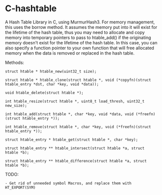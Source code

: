 C-hashtable
===========

A Hash Table Library in C, using MurmurHash3. For memory management, this uses the borrow method. It assumes the memory put into it will exist for the lifetime of the hash table, thus you may need to allocate and copy memory into temporary pointers to pass to htable_add() if the originating memory doesn't exist for the lifetime of the hash table. In this case, you can also specify a function pointer to your own function that will free allocated memory when the data is removed or replaced in the hash table.

Methods:

	struct htable * htable_new(uint32_t size);

	struct htable * htable_clone(struct htable *, void (*copyfn)(struct htable_entry *dst, char *key, void *data));

	void htable_delete(struct htable *);

	int htable_resize(struct htable *, uint8_t load_thresh, uint32_t new_size);

	int htable_add(struct htable *, char *key, void *data, void (*freefn)(struct htable_entry *));

	int htable_remove(struct htable *, char *key, void (*freefn)(struct htable_entry *));

	struct htable_entry * htable_get(struct htable *, char *key);

	struct htable_entry ** htable_intersect(struct htable *a, struct htable *b);

	struct htable_entry ** htable_difference(struct htable *a, struct htable *b);

TODO:
    
    - Get rid of unneeded symbol Macros, and replace them with HT_EXPORT(SYM)
